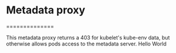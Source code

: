 # Metadata proxy
==============

This metadata proxy returns a 403 for kubelet's kube-env data, but otherwise allows
pods access to the metadata server.
Hello World
